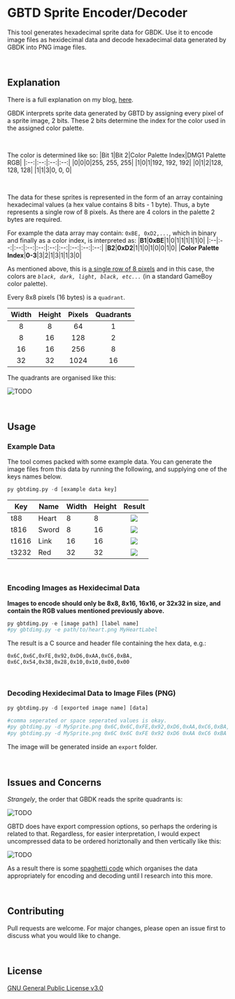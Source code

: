 # GBTD Sprite Encoder/Decoder

This tool generates hexadecimal sprite data for GBDK. Use it to encode image files as hexidecimal data and decode hexadecimal data generated by GBDK into PNG image files.

</br>

## Explanation
There is a full explanation on my blog, [here](https://www.github.com/nichnet/gbtd-sprite).

GBDK interprets sprite data generated by GBTD by assigning every pixel of a sprite image, 2 bits. These 2 bits determine the index for the color used in the assigned color palette. 

</br>

The color is determined like so:
|Bit 1|Bit 2|Color Palette Index|DMG1 Palette RGB|
|:--:|:--:|:--:|:--:|
|0|0|0|255, 255, 255|
|1|0|1|192, 192, 192|
|0|1|2|128, 128, 128|
|1|1|3|0, 0, 0|

</br>

The data for these sprites is represented in the form of an array containing hexadecimal values (a hex value contains 8 bits - 1 byte). Thus, a byte represents a single row of 8 pixels. As there are 4 colors in the palette 2 bytes are required.

For example the data array may contain: `0xBE, 0xD2,...`, which in binary and finally as a color index, is interpreted as:
|<b>B1</b>|<b>0xBE</b>|1|0|1|1|1|1|1|0|
|:--|:--:|:--:|:--:|:--:|:--:|:--:|:--:|:--:|:--:|
|<b>B2</b>|<b>0xD2</b>|1|1|0|1|0|0|1|0|
|<b>Color Palette Index</b>|<b>0-3</b>|3|2|1|3|1|1|3|0|

As mentioned above, this is <u>a single row of 8 pixels</u> and in this case, the colors are <i>`black, dark, light, black, etc...`</i> (in a standard GameBoy color palette).

 
Every 8x8 pixels (16 bytes) is a `quadrant`. 

|Width|Height|Pixels|Quadrants|
|:--:|:--:|:--:|:--:|
|8|8|64|1|
|8|16|128|2|
|16|16|256|8|
|32|32|1024|16|

The quadrants are organised like this:

![TODO]()

</br>

## Usage

### Example Data

The tool comes packed with some example data. You can generate the image files from this data by running the following, and supplying one of the keys names below.
```python
py gbtdimg.py -d [example data key]
```
|Key|Name|Width|Height|Result|
|--|--|--|--|:--:|
|t88|Heart|8|8|![](https://raw.githubusercontent.com/nichnet/GBTD-Image-Generator/main/export/Heart.png)|
|t816|Sword|8|16|![](ttps://raw.githubusercontent.com/nichnet/GBTD-Image-Generator/main/export/Sword.png)|
|t1616|Link|16|16|![](https://raw.githubusercontent.com/nichnet/GBTD-Image-Generator/main/export/Link.png)|
|t3232|Red|32|32|![](https://raw.githubusercontent.com/nichnet/GBTD-Image-Generator/main/export/Red.png)|
</br>

### Encoding Images as Hexidecimal Data

<b>Images to encode should only be 8x8, 8x16, 16x16, or 32x32 in size, and contain the RGB values mentioned previously above.</b>

```python
py gbtdimg.py -e [image path] [label name] 
#py gbtdimg.py -e path/to/heart.png MyHeartLabel 
```

The result is a C source and header file containing the hex data, e.g.:

```
0x6C,0x6C,0xFE,0x92,0xD6,0xAA,0xC6,0xBA,
0x6C,0x54,0x38,0x28,0x10,0x10,0x00,0x00
```

</br>

### Decoding Hexidecimal Data to Image Files (PNG)

```python
py gbtdimg.py -d [exported image name] [data]

#comma seperated or space seperated values is okay.
#py gbtdimg.py -d MySprite.png 0x6C,0x6C,0xFE,0x92,0xD6,0xAA,0xC6,0xBA,0x6C,0x54,0x38,0x28,0x10,0x10,0x00,0x00
#py gbtdimg.py -d MySprite.png 0x6C 0x6C 0xFE 0x92 0xD6 0xAA 0xC6 0xBA 0x6C 0x54 0x38 0x28 0x10 0x10 0x00 0x00
```

The image will be generated inside an `export` folder.

</br>

## Issues and Concerns
<i>Strangely</i>, the order that GBDK reads the sprite quadrants is:

![TODO]()

GBTD does have export compression options, so perhaps the ordering is related to that. 
Regardless, for easier interpretation, I would expect uncompressed data to be ordered horiztonally and then vertically like this:

![TODO]()

As a result there is some [spaghetti code](https://github.com/nichnet/GBTD-Image-Generator/blob/main/encoder.py#L42) which organises the data appropriately for encoding and decoding until I research into this more.

</br>

## Contributing
Pull requests are welcome. For major changes, please open an issue first to discuss what you would like to change.

<br/>

## License
[GNU General Public License v3.0](https://choosealicense.com/licenses/gpl-3.0/)
